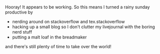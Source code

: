 <p>Hooray! It appears to be working. So this means I turned a rainy sunday productive by</p>

<ul>
<li>nerding around on stackoverflow and tex.stackoverflow</li>
<li>hacking up a small blog so I don't clutter my livejournal with the boring nerd stuff</li>
<li>putting a malt loaf in the breadmaker</li>
</ul>

<p>and there's still plenty of time to take over the world! </p>
